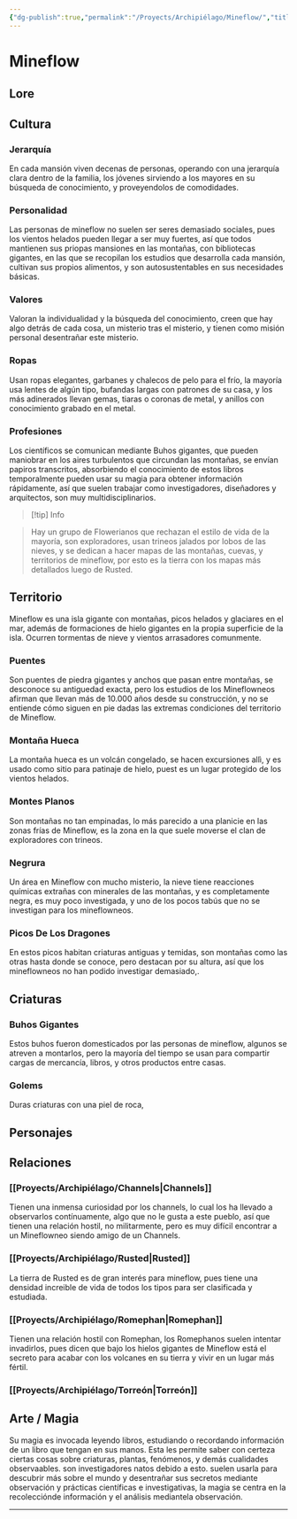 ```yaml
---
{"dg-publish":true,"permalink":"/Proyects/Archipiélago/Mineflow/","title":"Mineflow","created":"2023-03-21T13:19:35.906-05:00","updated":"2023-09-09T18:29:18.573-05:00"}
---
```



# Mineflow

## Lore

## Cultura

### Jerarquía

En cada mansión viven decenas de personas, operando con una jerarquía clara dentro de la familia, los jóvenes sirviendo a los mayores en su búsqueda de conocimiento, y proveyendolos de comodidades.

### Personalidad

Las personas de mineflow no suelen ser seres demasiado sociales, pues los vientos helados pueden llegar a ser muy fuertes, así que todos mantienen sus priopas mansiones en las montañas, con bibliotecas gigantes, en las que se recopilan los estudios que desarrolla cada mansión, cultivan sus propios alimentos, y son autosustentables en sus necesidades básicas.

### Valores

Valoran la individualidad y la búsqueda del conocimiento, creen que hay algo detrás de cada cosa, un misterio tras el misterio, y tienen como misión personal desentrañar este misterio.

### Ropas

Usan ropas elegantes, garbanes y chalecos de pelo para el frío, la mayoría usa lentes de algún tipo, bufandas largas con patrones de su casa, y los más adinerados llevan gemas, tiaras o coronas de metal, y anillos con conocimiento grabado en el metal.

### Profesiones

Los científicos se comunican mediante Buhos gigantes, que pueden maniobrar en los aires turbulentos que circundan las montañas, se envían papiros transcritos, absorbiendo el conocimiento de estos libros temporalmente pueden usar su magia para obtener información rápidamente, así que suelen trabajar como investigadores, diseñadores y arquitectos, son muy multidisciplinarios.

 >[!tip] Info

 > Hay un grupo de Flowerianos que rechazan el estilo de vida de la mayoría, son exploradores, usan trineos jalados por lobos de las nieves, y se dedican a hacer mapas de las montañas, cuevas, y territorios de mineflow, por esto es la tierra con los mapas más detallados luego de Rusted.

## Territorio

Mineflow es una isla gigante con montañas, picos helados y glaciares en el mar, además de formaciones de hielo gigantes en la propia superficie de la isla. Ocurren tormentas de nieve y vientos arrasadores comunmente.

### Puentes

Son puentes de piedra gigantes y anchos que pasan entre montañas, se desconoce su antiguedad exacta, pero los estudios de los Mineflowneos afirman que llevan más de 10.000 años desde su construcción, y no se entiende cómo siguen en pie dadas las extremas condiciones del territorio de Mineflow.

### Montaña Hueca

La montaña hueca es un volcán congelado, se hacen excursiones allì, y es usado como sitio para patinaje de hielo, puest es un lugar protegido de los vientos helados.

### Montes Planos

Son montañas no tan empinadas, lo más parecido a una planicie en las zonas frías de Mineflow, es la zona en la que suele moverse el clan de exploradores con trineos.

### Negrura

Un área en Mineflow con mucho misterio, la nieve tiene reacciones químicas extrañas con minerales de las montañas, y es completamente negra, es muy poco investigada, y uno de los pocos tabús que no se investigan para los mineflowneos. 

### Picos De Los Dragones

En estos picos habitan criaturas antiguas y temidas, son montañas como las otras hasta donde se conoce, pero destacan por su altura, así que los mineflowneos no han podido investigar demasiado,. 

## Criaturas

### Buhos Gigantes

Estos buhos fueron domesticados por las personas de mineflow, algunos se atreven a montarlos, pero la mayoría del tiempo se usan para compartir cargas de mercancía, libros, y otros productos entre casas.

### Golems

Duras criaturas con una piel de roca,

## Personajes

## Relaciones

### [[Proyects/Archipiélago/Channels\|Channels]]

Tienen una inmensa curiosidad por los channels, lo cual los ha llevado a observarlos contínuamente, algo que no le gusta a este pueblo, así que tienen una relación hostil, no militarmente, pero es muy difícil encontrar a un Mineflowneo siendo amigo de un Channels. 

### [[Proyects/Archipiélago/Rusted\|Rusted]]

La tierra de Rusted es de gran interés para mineflow, pues tiene una densidad increible de vida de todos los tipos para ser clasificada y estudiada.

### [[Proyects/Archipiélago/Romephan\|Romephan]]

Tienen una relación hostil con Romephan, los Romephanos suelen intentar invadirlos, pues dicen que bajo los hielos gigantes de Mineflow está el secreto para acabar con los volcanes en su tierra y vivir en un lugar más fértil.

### [[Proyects/Archipiélago/Torreón\|Torreón]]

## Arte / Magia

Su magia es invocada leyendo libros, estudiando o recordando información de un libro que tengan en sus manos. Esta les permite saber con certeza ciertas cosas sobre criaturas, plantas, fenómenos, y demás cualidades observaables. son investigadores natos debido a esto. suelen usarla para descubrir más sobre el mundo y desentrañar sus secretos mediante observación y prácticas científicas e investigativas, la magia se centra en la recolecciónde información y el análisis mediantela observación.

---
